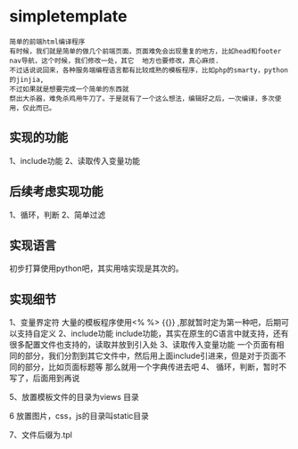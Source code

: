 # simpletemplate

    简单的前端html编译程序 
    有时候，我们就是简单的做几个前端页面，页面难免会出现重复的地方，比如head和footer nav导航，这个时候，我们修改一处，其它  地方也要修改，真心麻烦.  
    不过话说说回来，各种服务端编程语言都有比较成熟的模板程序，比如php的smarty，python的jinjia,
    不过如果就是想要完成一个简单的东西就 
    祭出大杀器，难免杀鸡用牛刀了。于是就有了一个这么想法，编辑好之后，一次编译，多次使用，仅此而已。

## 实现的功能
  1、include功能
  2、读取传入变量功能

## 后续考虑实现功能
  1、循环，判断
  2、简单过滤

## 实现语言

初步打算使用python吧，其实用啥实现是其次的。

## 实现细节

  1、变量界定符
    大量的模板程序使用<% %> {{}} ,那就暂时定为第一种吧，后期可以支持自定义
  2、include功能
    include功能，其实在原生的C语言中就支持，还有很多配置文件也支持的，读取并放到引入处
  3、读取传入变量功能
    一个页面有相同的部分，我们分割到其它文件中，然后用上面include引进来，但是对于页面不同的部分，比如页面标题等
    那么就用一个字典传进去吧
  4、 循环，判断，暂时不写了，后面用到再说

  5、放置模板文件的目录为views 目录

  6 放置图片，css，js的目录叫static目录
    
  7、文件后缀为.tpl
